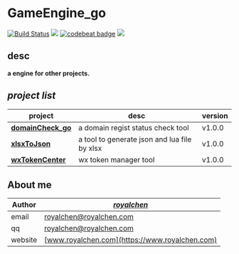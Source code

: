 GameEngine_go
=========

[![Build Status](https://travis-ci.org/coderguang/GameEngine_go.svg?branch=master)](https://travis-ci.org/coderguang/GameEngine_go)
![](https://img.shields.io/badge/language-golang-orange.svg)
[![codebeat badge](https://codebeat.co/badges/a4d5f264-4add-4c65-b855-6a5b474da06e)](https://codebeat.co/projects/github-com-coderguang-gameengine_go-master)
[![](https://img.shields.io/badge/wp-@royalchen-blue.svg)](https://www.royalchen.com)


## desc
  **a engine for other projects.**


## _project  list_
**project** | **desc** | **version**
----------- | ----------- | ------------
**[domainCheck_go](https://github.com/coderguang/domainCheck_go)** | a domain regist status check tool | v1.0.0
**[xlsxToJson](https://github.com/coderguang/xlsxToJson)** | a tool to generate json and lua file by xlsx | v1.0.0
**[wxTokenCenter](https://github.com/coderguang/wxTokenCenter)** | wx token manager tool | v1.0.0


## About me

**Author** | _[royalchen](https://www.royalchen.com)_
---------- | -----------------
email  | royalchen@royalchen.com
qq  | royalchen@royalchen.com
website | [www.royalchen.com](https://www.royalchen.com)

